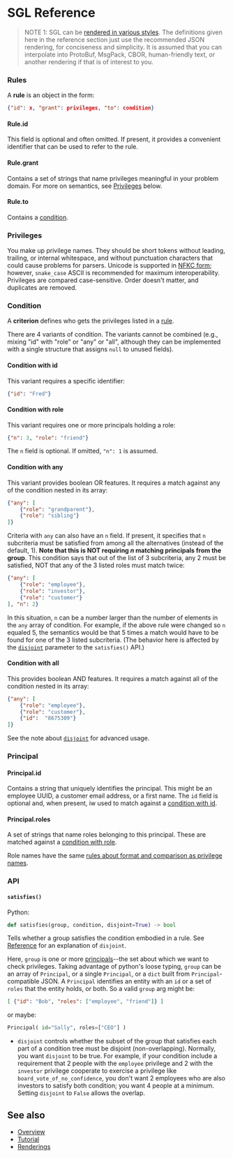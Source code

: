 # SGL Reference

>NOTE 1: SGL can be [rendered in various styles](
https://dhh1128.github.io/sgl/docs/renderings.html). The definitions
given here in the reference section just use the recommended JSON
rendering, for conciseness and simplicity. It is assumed that you can
interpolate into ProtoBuf, MsgPack, CBOR, human-friendly text, or
another rendering if that is of interest to you.

### Rules
A __rule__ is an object in the form:

```JSON
{"id": x, "grant": privileges, "to": condition}
```

#### Rule.id
This field is optional and often omitted. If present, it provides a
convenient identifier that can be used to refer to the rule.

#### Rule.grant
Contains a set of strings that name privileges meaningful in your
problem domain. For more on semantics, see [Privileges](#privileges)
below.

#### Rule.to
Contains a [condition](#condition).
 
### Privileges
You make up privilege names. They should be short tokens without leading,
trailing, or internal whitespace, and without punctuation characters
that could cause problems for parsers. Unicode is supported in [NFKC
form](https://unicode.org/reports/tr15/); however, `snake_case` ASCII is
recommended for maximum interoperability. Privileges are compared
case-sensitive. Order doesn't matter, and duplicates are removed.

### Condition
A __criterion__ defines who gets the privileges listed in a [rule](
#rules).

There are 4 variants of condition. The variants cannot be combined (e.g.,
mixing "id" with "role" or "any" or "all", although they can be
implemented with a single structure that assigns `null` to unused fields).

#### Condition with id
This variant requires a specific identifier:
 
```JSON
{"id": "Fred"}
```
    
#### Condition with role
This variant requires one or more principals holding a role:
 
```JSON
{"n": 3, "role": "friend"}
```

The `n` field is optional. If omitted, `"n": 1` is assumed.
    
#### Condition with any
This variant provides boolean OR features. It requires a match against
any of the condition nested in its array:

```JSON
{"any": [
    {"role": "grandparent"},
    {"role": "sibling"}
]}
```

Criteria with `any` can also have an `n` field. If present, it specifies
that `n` subcriteria must be satisfied from among all the alternatives
(instead of the default, 1). __Note that this is NOT requiring *n*
matching principals from the group__. This condition says that out of
the list of 3 subcriteria, any 2 must be satisfied, NOT that any of the
3 listed roles must match twice:
    
```JSON
{"any": [
    {"role": "employee"},
    {"role": "investor"},
    {"role": "customer"}
], "n": 2}
```

In this situation, `n` can be a number larger than the number of elements
in the `any` array of condition. For example, if the above rule were
changed so `n` equaled 5, the semantics would be that 5 times a match
would have to be found for one of the 3 listed subcriteria. (The behavior
here is affected by the [`disjoint`](#disjoint) parameter to the 
`satisfies()` API.)

#### Condition with all
This provides boolean AND features. It requires a match against all of
the condition nested in its array:

```JSON
{"any": [
    {"role": "employee"},
    {"role": "customer"},
    {"id":  "8675309"}
]}
```

See the note about [`disjoint`](#disjoint) for advanced usage.

### Principal

#### Principal.id
Contains a string that uniquely identifies the principal. This might be
an employee UUID, a customer email address, or a first name. The `id`
field is optional and, when present, iw used to match against a [
condition with id](#condition-with-id).

#### Principal.roles
A set of strings that name roles belonging to this principal.
These are matched against a [condition with role](#condition-with-role).

Role names have the same [rules about format and comparison as privilege
names](#privileges).

### API

#### `satisfies()`

Python:

```python
def satisfies(group, condition, disjoint=True) -> bool  
```

Tells whether a group satisfies the condition embodied in a rule.
See [Reference](reference.md#satisfies) for an explanation of `disjoint`.

Here, `group` is one or more [principals](#principal)--the set about
which we want to check privileges. Taking advantage of python's loose
typing, `group` can be an array of `Principal`, or a single `Principal`,
or a `dict` built from `Principal`-compatible JSON. A `Principal`
identifies an entity with an `id` or a set of `roles` that the entity
holds, or both. So a valid `group` arg might be:

```JSON
[ {"id": "Bob", "roles": ["employee", "friend"]} ]
```

or maybe:

```python
Principal( id="Sally", roles=["CEO"] )
```
[disjoing]: #disjoint

* `disjoint` controls whether the subset of the group that satisfies
each part of a condition tree must be disjoint (non-overlapping). Normally,
you want `disjoint` to be true. For example, if your condition include
a requirement that 2 people with the `employee` privilege and 2 with
the `investor` privilege cooperate to exercise a privilege like
`board_vote_of_no_confidence`, you don't want 2 employees who are also
investors to satisfy both condition; you want 4 people at a minimum.
Setting `disjoint` to `False` allows the overlap.

## See also
* [Overview](../README.md)
* [Tutorial](tutorial.md)
* [Renderings](renderings.md)